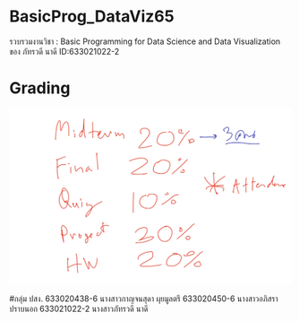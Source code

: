 # BasicProg_DataViz65
รวบรวมงานวิชา : Basic Programming for Data Science and Data Visualization ของ ภัทรวดี นาดี ID:633021022-2

# Grading
![grading image](Grading.jpg)

#กลุ่ม ปสง.
633020438-6 นางสาวกาญจนสุดา ผุยมูลตรี
633020450-6 นางสาวอภิสรา ปราบนอก
633021022-2 นางสาวภัทรวดี นาดี

